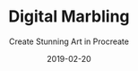 ---
title: "Digital Marbling"
subtitle: "Create Stunning Art in Procreate"
desc: "This class is all about digital marbling and how to create beautiful abstract pieces of art. The class covers my favourite tools and techniques, and I show you everything – from the basics all the way to how to finish a piece in style."
external_url: https://ttkb.me/digital-marbling
date: "2019-02-20"
image: "img/digital-marbling-thumb.jpg"
background_color: "#111111"
categories: ['Illustration', 'Art']
tags: ['Abstract', 'iPad', 'Procreate']
priority: 2
---